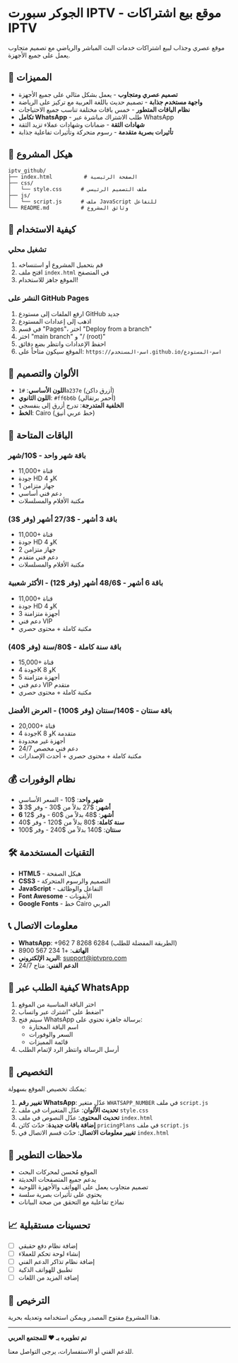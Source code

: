 # الجوكر سبورت IPTV - موقع بيع اشتراكات IPTV

موقع عصري وجذاب لبيع اشتراكات خدمات البث المباشر والرياضي مع تصميم متجاوب يعمل على جميع الأجهزة.

## 🌟 المميزات

- **تصميم عصري ومتجاوب** - يعمل بشكل مثالي على جميع الأجهزة
- **واجهة مستخدم جذابة** - تصميم حديث باللغة العربية مع تركيز على الرياضة
- **نظام الباقات المتطور** - خمس باقات مختلفة تناسب جميع الاحتياجات
- **تكامل WhatsApp** - طلب الاشتراك مباشرة عبر WhatsApp
- **شهادات الثقة** - ضمانات وشهادات عملاء تزيد الثقة
- **تأثيرات بصرية متقدمة** - رسوم متحركة وتأثيرات تفاعلية جذابة

## 📁 هيكل المشروع

```
iptv_github/
├── index.html          # الصفحة الرئيسية
├── css/
│   └── style.css      # ملف التصميم الرئيسي
├── js/
│   └── script.js      # ملف JavaScript للتفاعل
└── README.md          # وثائق المشروع
```

## 🚀 كيفية الاستخدام

### تشغيل محلي
1. قم بتحميل المشروع أو استنساخه
2. افتح ملف `index.html` في المتصفح
3. الموقع جاهز للاستخدام!

### النشر على GitHub Pages
1. ارفع الملفات إلى مستودع GitHub جديد
2. اذهب إلى إعدادات المستودع
3. في قسم "Pages"، اختر "Deploy from a branch"
4. اختر "main branch" و "/ (root)"
5. احفظ الإعدادات وانتظر بضع دقائق
6. الموقع سيكون متاحاً على: `https://اسم-المستخدم.github.io/اسم-المستودع`

## 🎨 الألوان والتصميم

- **اللون الأساسي**: `#1a237e` (أزرق داكن)
- **اللون الثانوي**: `#ff6b6b` (أحمر برتقالي)
- **الخلفية المتدرجة**: تدرج أزرق إلى بنفسجي
- **الخط**: Cairo (خط عربي أنيق)

## 📱 الباقات المتاحة

### باقة شهر واحد - $10/شهر
- 11,000+ قناة
- جودة HD و 4K
- 1 جهاز متزامن
- دعم فني أساسي
- مكتبة الأفلام والمسلسلات

### باقة 3 أشهر - $27/3 أشهر (وفر $3)
- 11,000+ قناة
- جودة HD و 4K
- 2 جهاز متزامن
- دعم فني متقدم
- مكتبة الأفلام والمسلسلات

### باقة 6 أشهر - $48/6 أشهر (وفر $12) - الأكثر شعبية
- 11,000+ قناة
- جودة HD و 4K
- 3 أجهزة متزامنة
- دعم فني VIP
- مكتبة كاملة + محتوى حصري

### باقة سنة كاملة - $80/سنة (وفر $40)
- 15,000+ قناة
- جودة 4K و 8K
- 5 أجهزة متزامنة
- دعم فني VIP متقدم
- مكتبة كاملة + محتوى حصري

### باقة سنتان - $140/سنتان (وفر $100) - العرض الأفضل
- 20,000+ قناة
- جودة 4K و 8K متقدمة
- أجهزة غير محدودة
- دعم فني مخصص 24/7
- مكتبة كاملة + محتوى حصري + أحدث الإصدارات

## 💰 نظام الوفورات

- **شهر واحد**: $10 - السعر الأساسي
- **3 أشهر**: $27 بدلاً من $30 - وفر $3
- **6 أشهر**: $48 بدلاً من $60 - وفر $12
- **سنة كاملة**: $80 بدلاً من $120 - وفر $40
- **سنتان**: $140 بدلاً من $240 - وفر $100

## 🛠️ التقنيات المستخدمة

- **HTML5** - هيكل الصفحة
- **CSS3** - التصميم والرسوم المتحركة
- **JavaScript** - التفاعل والوظائف
- **Font Awesome** - الأيقونات
- **Google Fonts** - خط Cairo العربي

## 📞 معلومات الاتصال

- **WhatsApp**: +962 7 8268 6284 (الطريقة المفضلة للطلب)
- **الهاتف**: +1 234 567 8900
- **البريد الإلكتروني**: support@iptvpro.com
- **الدعم الفني**: متاح 24/7

## 📱 كيفية الطلب عبر WhatsApp

1. اختر الباقة المناسبة من الموقع
2. اضغط على "اشترك عبر واتساب"
3. سيتم فتح WhatsApp برسالة جاهزة تحتوي على:
   - اسم الباقة المختارة
   - السعر والوفورات
   - قائمة المميزات
4. أرسل الرسالة وانتظر الرد لإتمام الطلب

## 🔧 التخصيص

يمكنك تخصيص الموقع بسهولة:

1. **تغيير رقم WhatsApp**: عدّل متغير `WHATSAPP_NUMBER` في ملف `script.js`
2. **تحديث الألوان**: عدّل المتغيرات في ملف `style.css`
3. **تحديث المحتوى**: عدّل النصوص في ملف `index.html`
4. **إضافة باقات جديدة**: حدّث كائن `pricingPlans` في ملف `script.js`
5. **تغيير معلومات الاتصال**: حدّث قسم الاتصال في `index.html`

## 📝 ملاحظات التطوير

- الموقع مُحسن لمحركات البحث
- يدعم جميع المتصفحات الحديثة
- تصميم متجاوب يعمل على الهواتف والأجهزة اللوحية
- يحتوي على تأثيرات بصرية سلسة
- نماذج تفاعلية مع التحقق من صحة البيانات

## 📈 تحسينات مستقبلية

- [ ] إضافة نظام دفع حقيقي
- [ ] إنشاء لوحة تحكم للعملاء
- [ ] إضافة نظام تذاكر الدعم الفني
- [ ] تطبيق للهواتف الذكية
- [ ] إضافة المزيد من اللغات

## 📄 الترخيص

هذا المشروع مفتوح المصدر ويمكن استخدامه وتعديله بحرية.

---

**تم تطويره بـ ❤️ للمجتمع العربي**

للدعم الفني أو الاستفسارات، يرجى التواصل معنا.
